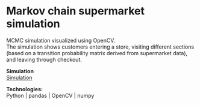 # Markov chain supermarket simulation

MCMC simulation visualized using OpenCV.<br>
The simulation shows customers entering a store, visiting different sections (based on a transition probability matrix derived from supermarket data), and leaving through checkout.

**Simulation**<br>
[Simulation](simulation.gif)

**Technologies:**<br>
Python | pandas | OpenCV | numpy
